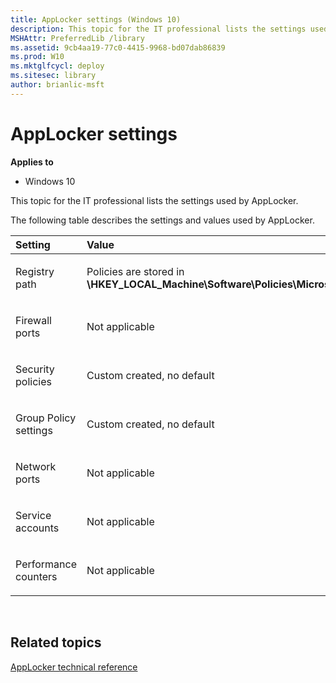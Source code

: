 ```yaml
---
title: AppLocker settings (Windows 10)
description: This topic for the IT professional lists the settings used by AppLocker.
MSHAttr: PreferredLib /library
ms.assetid: 9cb4aa19-77c0-4415-9968-bd07dab86839
ms.prod: W10
ms.mktglfcycl: deploy
ms.sitesec: library
author: brianlic-msft
---
```


# AppLocker settings


**Applies to**

-   Windows 10

This topic for the IT professional lists the settings used by AppLocker.

The following table describes the settings and values used by AppLocker.

<table>
<colgroup>
<col width="50%" />
<col width="50%" />
</colgroup>
<thead>
<tr class="header">
<th align="left">Setting</th>
<th align="left">Value</th>
</tr>
</thead>
<tbody>
<tr class="odd">
<td align="left"><p>Registry path</p></td>
<td align="left"><p>Policies are stored in <strong>\HKEY_LOCAL_Machine\Software\Policies\Microsoft\Windows\SrpV2</strong></p></td>
</tr>
<tr class="even">
<td align="left"><p>Firewall ports</p></td>
<td align="left"><p>Not applicable</p></td>
</tr>
<tr class="odd">
<td align="left"><p>Security policies</p></td>
<td align="left"><p>Custom created, no default</p></td>
</tr>
<tr class="even">
<td align="left"><p>Group Policy settings</p></td>
<td align="left"><p>Custom created, no default</p></td>
</tr>
<tr class="odd">
<td align="left"><p>Network ports</p></td>
<td align="left"><p>Not applicable</p></td>
</tr>
<tr class="even">
<td align="left"><p>Service accounts</p></td>
<td align="left"><p>Not applicable</p></td>
</tr>
<tr class="odd">
<td align="left"><p>Performance counters</p></td>
<td align="left"><p>Not applicable</p></td>
</tr>
</tbody>
</table>

 

## Related topics


[AppLocker technical reference](applocker-technical-reference.md)

 

 





